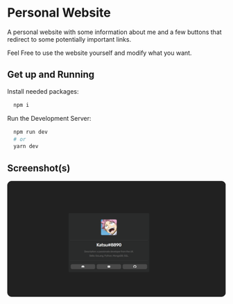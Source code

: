 
# Personal Website

A personal website with some information about me and a few buttons that redirect to some potentially important links.

Feel Free to use the website yourself and modify what you want.



## Get up and Running

Install needed packages:

```bash
  npm i

```
Run the Development Server:

```bash
  npm run dev 
  # or
  yarn dev
```

## Screenshot(s)

![App Screenshot](https://github.com/NotKatsu/Personal-Website/blob/main/examples/Screenshot.png?raw=true)


